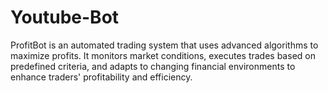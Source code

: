 # Youtube-Bot
ProfitBot is an automated trading system that uses advanced algorithms to maximize profits. It monitors market conditions, executes trades based on predefined criteria, and adapts to changing financial environments to enhance traders' profitability and efficiency.
